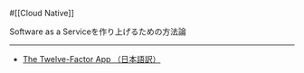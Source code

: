 #[[Cloud Native]]

Software as a Serviceを作り上げるための方法論

---

- [The Twelve-Factor App （日本語訳）](https://12factor.net/ja/)